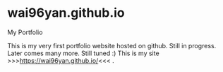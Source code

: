 # wai96yan.github.io
My Portfolio

This is my very first portfolio website hosted on github. Still in progress. Later comes many more. Still tuned :)
This is my site >>>https://wai96yan.github.io/<<< . 
